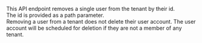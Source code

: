 This API endpoint removes a single user from the tenant by their id.  
The id is provided as a path parameter.  
Removing a user from a tenant does not delete their user account. The user account will be scheduled for deletion if they are not a member of any tenant.